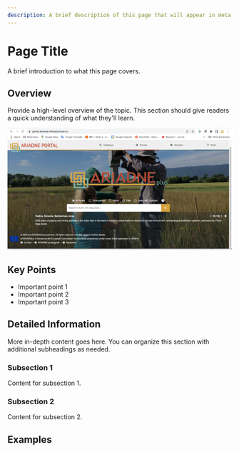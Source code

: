 ```yaml
---
description: A brief description of this page that will appear in meta tags and social cards
---
```


# Page Title

A brief introduction to what this page covers.

## Overview

Provide a high-level overview of the topic. This section should give readers a quick understanding of what they'll learn.


![Alt text](../assets/01-Landing-page-800x433.png)



## Key Points

- Important point 1
- Important point 2
- Important point 3

## Detailed Information

More in-depth content goes here. You can organize this section with additional subheadings as needed.

### Subsection 1

Content for subsection 1.

### Subsection 2

Content for subsection 2.

## Examples


